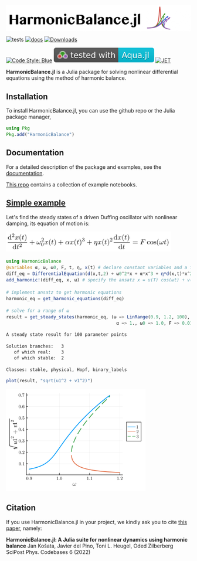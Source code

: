 <img src="./logo.png" width="750" align="top">

![tests](https://github.com/NonlinearOscillations/HarmonicBalance.jl/workflows/Run%20tests/badge.svg?branch=master)
[![docs](https://img.shields.io/badge/docs-online-blue.svg)](https://nonlinearoscillations.github.io/HarmonicBalance.jl/stable/)
[![Downloads](https://shields.io/endpoint?url=https://pkgs.genieframework.com/api/v1/badge/HarmonicBalance)](https://pkgs.genieframework.com?packages=HarmonicBalance)

[![Code Style: Blue](https://img.shields.io/badge/code%20style-blue-4495d1.svg)](https://github.com/invenia/BlueStyle)
[![Aqua QA](https://raw.githubusercontent.com/JuliaTesting/Aqua.jl/master/badge.svg)](https://github.com/JuliaTesting/Aqua.jl)
[![JET](https://img.shields.io/badge/%E2%9C%88%EF%B8%8F%20tested%20with%20-%20JET.jl%20-%20red)](https://github.com/aviatesk/JET.jl)


**HarmonicBalance.jl** is a Julia package for solving nonlinear differential equations using the method of harmonic balance.

## Installation

To install HarmonicBalance.jl, you can use the github repo or the Julia package manager,
```julia
using Pkg
Pkg.add("HarmonicBalance")
```

## Documentation

For a detailed description of the package and examples, see the [documentation](https://nonlinearoscillations.github.io/HarmonicBalance.jl/).

[This repo](https://github.com/NonlinearOscillations/HarmonicBalance-notebooks) contains a collection of example notebooks.

## [Simple example](https://nonlinearoscillations.github.io/HarmonicBalance.jl/stable/examples/simple_Duffing/)
Let's find the steady states of a driven Duffing oscillator with nonlinear damping, its equation of motion is:

<img src="/docs/images/github_readme_eq.png" width="450">

```julia
using HarmonicBalance
@variables α, ω, ω0, F, t, η, x(t) # declare constant variables and a function x(t)
diff_eq = DifferentialEquation(d(x,t,2) + ω0^2*x + α*x^3 + η*d(x,t)*x^2 ~ F*cos(ω*t), x)
add_harmonic!(diff_eq, x, ω) # specify the ansatz x = u(T) cos(ωt) + v(T) sin(ωt)

# implement ansatz to get harmonic equations
harmonic_eq = get_harmonic_equations(diff_eq)

# solve for a range of ω
result = get_steady_states(harmonic_eq, (ω => LinRange(0.9, 1.2, 100),
                                          α => 1., ω0 => 1.0, F => 0.01, η=>0.1))
```
```
A steady state result for 100 parameter points

Solution branches:   3
   of which real:    3
   of which stable:  2

Classes: stable, physical, Hopf, binary_labels
```

```julia
plot(result, "sqrt(u1^2 + v1^2)")
```

<img src="/docs/images/github_readme_plot.png">

## Citation

If you use HarmonicBalance.jl in your project, we kindly ask you to cite [this paper](https://scipost.org/SciPostPhysCodeb.6), namely:

**HarmonicBalance.jl: A Julia suite for nonlinear dynamics using harmonic balance**
Jan Košata, Javier del Pino, Toni L. Heugel, Oded Zilberberg
SciPost Phys. Codebases 6 (2022) 
